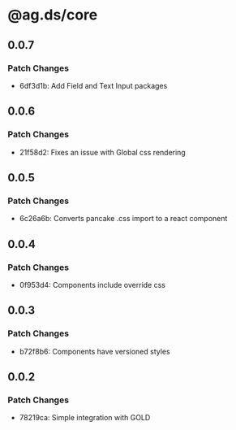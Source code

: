 # @ag.ds/core

## 0.0.7

### Patch Changes

- 6df3d1b: Add Field and Text Input packages

## 0.0.6

### Patch Changes

- 21f58d2: Fixes an issue with Global css rendering

## 0.0.5

### Patch Changes

- 6c26a6b: Converts pancake .css import to a react component

## 0.0.4

### Patch Changes

- 0f953d4: Components include override css

## 0.0.3

### Patch Changes

- b72f8b6: Components have versioned styles

## 0.0.2

### Patch Changes

- 78219ca: Simple integration with GOLD
